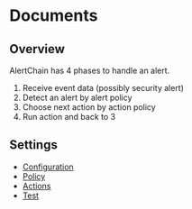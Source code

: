 # Documents

## Overview

AlertChain has 4 phases to handle an alert.

1. Receive event data (possibly security alert)
2. Detect an alert by alert policy
3. Choose next action by action policy
4. Run action and back to 3

## Settings

- [Configuration](config.md)
- [Policy](policy.md)
- [Actions](./../pkg/action/)
- [Test](test.md)
